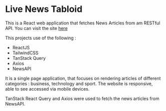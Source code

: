 # Live News Tabloid

This is a React web application that fetches News Articles from am RESTful API. You can visit the site [here](https://link-url-here.org) 

This projects use of the following : 
- ReactJS
- TailwindCSS
- TanStack Query
- Axios
- NewsAPI

It is a single page application, that focuses on rendering articles of different categories : business, technology and sport. The website is responsive, able to see accessed via mobile devices. 

TanStack React Query and Axios were used to fetch the news articles from NewsAPI. 